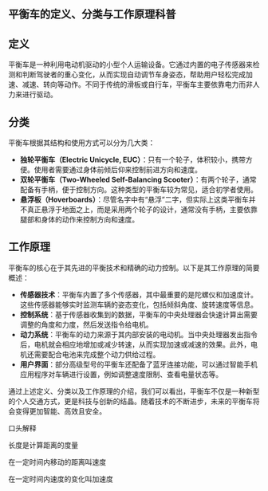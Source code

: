 ## 平衡车的定义、分类与工作原理科普

## 定义

平衡车是一种利用电动机驱动的小型个人运输设备。它通过内置的电子传感器来检测和判断驾驶者的重心变化，从而实现自动调节车身姿态，帮助用户轻松完成加速、减速、转向等动作。不同于传统的滑板或自行车，平衡车主要依靠电力而非人力来进行驱动。

## 分类

平衡车根据其结构和使用方式可以分为几大类：

- **独轮平衡车（Electric Unicycle, EUC）**：只有一个轮子，体积较小，携带方便。使用者需要通过身体前倾后仰来控制前进方向和速度。
- **双轮平衡车（Two-Wheeled Self-Balancing Scooter）**：有两个轮子，通常配备有手柄，便于控制方向。这种类型的平衡车较为常见，适合初学者使用。
- **悬浮板（Hoverboards）**：尽管名字中有“悬浮”二字，但实际上这类平衡车并不真正悬浮于地面之上，而是采用两个轮子的设计，通常没有手柄，主要依靠腿部和身体的动作来控制方向和速度。

## 工作原理

平衡车的核心在于其先进的平衡技术和精确的动力控制。以下是其工作原理的简要概述：

- **传感器技术**：平衡车内置了多个传感器，其中最重要的是陀螺仪和加速度计。这些传感器能够实时监测车辆的姿态变化，包括倾斜角度、旋转速度等信息。
- **控制系统**：基于传感器收集到的数据，平衡车的中央处理器会快速计算出需要调整的角度和力度，然后发送指令给电机。
- **动力系统**：平衡车的动力来源于其内部安装的电动机。当中央处理器发出指令后，电机就会相应地增加或减少转速，从而实现加速或减速的效果。此外，电机还需要配合电池来完成整个动力供给过程。
- **用户界面**：部分高级型号的平衡车还配备了蓝牙连接功能，可以通过智能手机应用程序对车辆进行设置，例如调整速度限制、查看电量状态等。

通过上述定义、分类以及工作原理的介绍，我们可以看出，平衡车不仅是一种新型的个人交通方式，更是科技与创新的结晶。随着技术的不断进步，未来的平衡车将会变得更加智能、高效且安全。

口头解释

长度是计算距离的度量

在一定时间内移动的距离叫速度

在一定时间内速度的变化叫加速度
